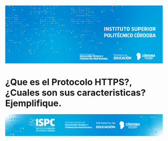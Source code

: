 ![Banner](/assets/BannerISPC.png)


# ¿Que es el Protocolo HTTPS?, ¿Cuales son sus caracteristicas? Ejemplifique.


![Final](/assets/Curso%20ISPC%20final.png)